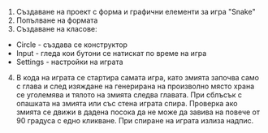 1. Създаване на проект с форма и графични елементи за игра "Snake"
2. Попълване на формата
3. Създаване на класове:
- Circle - създава се конструктор
- Input - гледа кои бутони се натискат по време на игра
- Settings - настройки на играта
4. В кода на играта се стартира самата игра, като змията започва само с глава и след изяждане на генерирана на произволно място храна се уголемява и тялото на змията следва главата. При сблъсък с  опашката на змията или със стена играта спира. Проверка ако змията се движи в дадена посока да не може да завива на повече от 90 градуса с едно кликване. При спиране на играта излиза надпис. 
